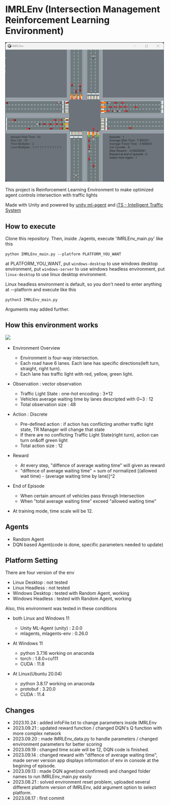 # IMRLEnv (Intersection Management Reinforcement Learning Environment)

<img src="./image/20230821_IMRLEnv_01.png" width="500">

This project is Reinforcement Learning Environment to make optimized agent controls intersection with traffic lights

Made with Unity and powered by [unity ml-agent](https://github.com/Unity-Technologies/ml-agents) and [iTS - Intelligent Traffic System](https://assetstore.unity.com/packages/templates/systems/its-intelligent-traffic-system-source-22765)

## How to execute

Clone this repository. Then, inside ./agents, execute 'IMRLEnv_main.py' like this

```python IMRLEnv_main.py --platform PLATFORM_YOU_WANT```

at PLATFORM_YOU_WANT, put ```windows-desktop``` to use windows desktop environment, put ```windows-server``` to use windows headless environment, put ```linux-desktop``` to use linux desktop environment. 

Linux headless environment is default, so you don't need to enter anything at --platform and execute like this

```python3 IMRLEnv_main.py```

Arguments may added further.

## How this environment works

<img src="./image/20230816_intersection01.png" width="500">

- Environment Overview
  - Environment is four-way intersection. 
  - Each road have 6 lanes. Each lane has specific directions(left turn, straight, right turn). 
  - Each lane has traffic light with red, yellow, green light.

- Observation : vector observation
  - Traffic Light State : one-hot encoding : 3*12
  - Vehicles average waiting time by lanes descripted with 0~3 : 12
  - Total observation size : 48

- Action : Discrete
  - Pre-defined action : if action has conflicting another traffic light state, TR Manager will change that state
  - If there are no conflicting Traffic Light State(right turn), action can turn on&off green light
  - Total action size : 12

- Reward
  - At every step, "diffence of average waiting time" will given as reward
  - "diffence of average waiting time" = sum of normalized [(allowed wait time) - (average waiting time by lane)]^2

- End of Episode
  - When certain amount of vehicles pass through Intersection
  - When "total average waiting time" exceed "allowed waiting time"

- At training mode, time scale will be 12.

## Agents

- Random Agent
- DQN based Agent(code is done, specific parameters needed to update)

## Platform Setting

There are four version of the env

- Linux Desktop : not tested
- Linux Headless : not tested
- Windows Desktop : tested with Random Agent, working
- Windows Headless : tested with Random Agent, working

Also, this environment was tested in these conditions

- both Linux and Windows 11
  - Unity ML-Agent (unity) : 2.0.0 
  - mlagents, mlagents-env : 0.26.0

- At Windows 11
  - python 3.7.16 working on anaconda
  - torch : 1.8.0+cu111
  - CUDA : 11.8
  
- At Linux(Ubuntu 20.04)
  - python 3.8.17 working on anaconda
  - protobuf : 3.20.0
  - CUDA : 11.4

## Changes

- 2023.10.24 : added infoFile.txt to change parameters inside IMRLEnv
- 2023.09.21 : updated reward function / changed DQN's Q function with more complex network
- 2023.09.20 : made IMRLEnv_data.py to handle parameters / changed environment parameters for better scoring
- 2023.09.19 : changed time scale will be 12, DQN code is finished.
- 2023.09.14 : changed reward with "diffence of average waiting time", made server version app displays information of env in console at the begining of episode.
- 2023.09.13 : made DQN agnet(not confirmed) and changed folder names to run IMRLEnv_main.py easily
- 2023.08.21 : solved environment reset problem, uploaded several different platform version of IMRLEnv, add argument option to select platform.
- 2023.08.17 : first commit
